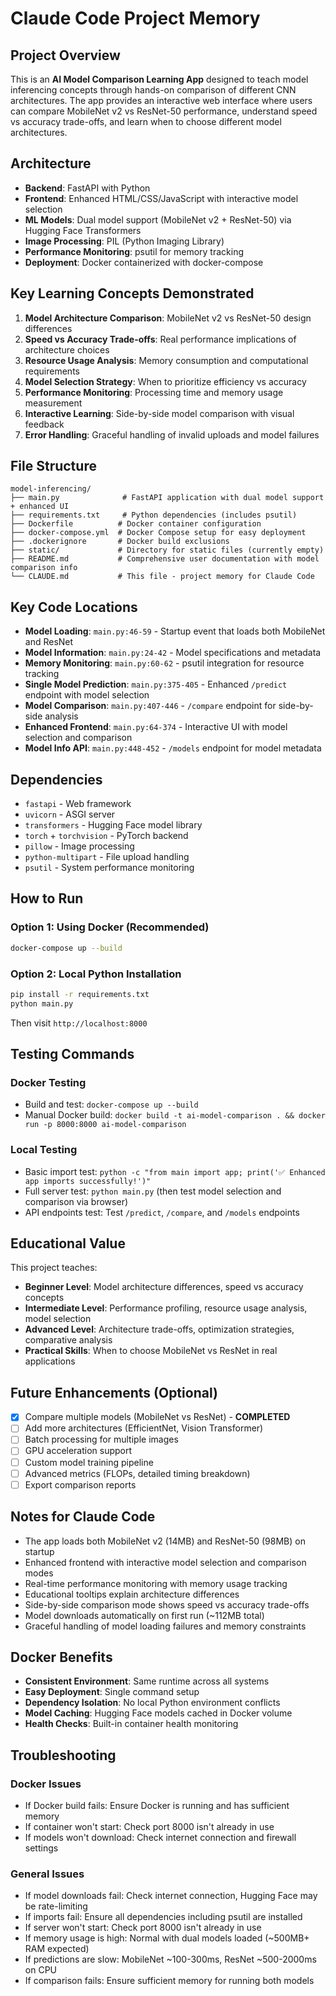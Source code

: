 # Claude Code Project Memory

## Project Overview
This is an **AI Model Comparison Learning App** designed to teach model inferencing concepts through hands-on comparison of different CNN architectures. The app provides an interactive web interface where users can compare MobileNet v2 vs ResNet-50 performance, understand speed vs accuracy trade-offs, and learn when to choose different model architectures.

## Architecture
- **Backend**: FastAPI with Python
- **Frontend**: Enhanced HTML/CSS/JavaScript with interactive model selection
- **ML Models**: Dual model support (MobileNet v2 + ResNet-50) via Hugging Face Transformers
- **Image Processing**: PIL (Python Imaging Library)
- **Performance Monitoring**: psutil for memory tracking
- **Deployment**: Docker containerized with docker-compose

## Key Learning Concepts Demonstrated
1. **Model Architecture Comparison**: MobileNet v2 vs ResNet-50 design differences
2. **Speed vs Accuracy Trade-offs**: Real performance implications of architecture choices
3. **Resource Usage Analysis**: Memory consumption and computational requirements
4. **Model Selection Strategy**: When to prioritize efficiency vs accuracy
5. **Performance Monitoring**: Processing time and memory usage measurement
6. **Interactive Learning**: Side-by-side model comparison with visual feedback
7. **Error Handling**: Graceful handling of invalid uploads and model failures

## File Structure
```
model-inferencing/
├── main.py              # FastAPI application with dual model support + enhanced UI
├── requirements.txt     # Python dependencies (includes psutil)
├── Dockerfile          # Docker container configuration
├── docker-compose.yml  # Docker Compose setup for easy deployment
├── .dockerignore       # Docker build exclusions
├── static/             # Directory for static files (currently empty)
├── README.md           # Comprehensive user documentation with model comparison info
└── CLAUDE.md           # This file - project memory for Claude Code
```

## Key Code Locations
- **Model Loading**: `main.py:46-59` - Startup event that loads both MobileNet and ResNet
- **Model Information**: `main.py:24-42` - Model specifications and metadata
- **Memory Monitoring**: `main.py:60-62` - psutil integration for resource tracking
- **Single Model Prediction**: `main.py:375-405` - Enhanced `/predict` endpoint with model selection
- **Model Comparison**: `main.py:407-446` - `/compare` endpoint for side-by-side analysis
- **Enhanced Frontend**: `main.py:64-374` - Interactive UI with model selection and comparison
- **Model Info API**: `main.py:448-452` - `/models` endpoint for model metadata

## Dependencies
- `fastapi` - Web framework
- `uvicorn` - ASGI server
- `transformers` - Hugging Face model library
- `torch` + `torchvision` - PyTorch backend
- `pillow` - Image processing
- `python-multipart` - File upload handling
- `psutil` - System performance monitoring

## How to Run

### Option 1: Using Docker (Recommended)
```bash
docker-compose up --build
```

### Option 2: Local Python Installation
```bash
pip install -r requirements.txt
python main.py
```

Then visit `http://localhost:8000`

## Testing Commands

### Docker Testing
- Build and test: `docker-compose up --build`
- Manual Docker build: `docker build -t ai-model-comparison . && docker run -p 8000:8000 ai-model-comparison`

### Local Testing
- Basic import test: `python -c "from main import app; print('✅ Enhanced app imports successfully!')"`
- Full server test: `python main.py` (then test model selection and comparison via browser)
- API endpoints test: Test `/predict`, `/compare`, and `/models` endpoints

## Educational Value
This project teaches:
- **Beginner Level**: Model architecture differences, speed vs accuracy concepts
- **Intermediate Level**: Performance profiling, resource usage analysis, model selection
- **Advanced Level**: Architecture trade-offs, optimization strategies, comparative analysis
- **Practical Skills**: When to choose MobileNet vs ResNet in real applications

## Future Enhancements (Optional)
- [x] Compare multiple models (MobileNet vs ResNet) - **COMPLETED**
- [ ] Add more architectures (EfficientNet, Vision Transformer)
- [ ] Batch processing for multiple images
- [ ] GPU acceleration support
- [ ] Custom model training pipeline
- [ ] Advanced metrics (FLOPs, detailed timing breakdown)
- [ ] Export comparison reports

## Notes for Claude Code
- The app loads both MobileNet v2 (14MB) and ResNet-50 (98MB) on startup
- Enhanced frontend with interactive model selection and comparison modes
- Real-time performance monitoring with memory usage tracking
- Educational tooltips explain architecture differences
- Side-by-side comparison mode shows speed vs accuracy trade-offs
- Model downloads automatically on first run (~112MB total)
- Graceful handling of model loading failures and memory constraints

## Docker Benefits
- **Consistent Environment**: Same runtime across all systems
- **Easy Deployment**: Single command setup
- **Dependency Isolation**: No local Python environment conflicts
- **Model Caching**: Hugging Face models cached in Docker volume
- **Health Checks**: Built-in container health monitoring

## Troubleshooting

### Docker Issues
- If Docker build fails: Ensure Docker is running and has sufficient memory
- If container won't start: Check port 8000 isn't already in use
- If models won't download: Check internet connection and firewall settings

### General Issues
- If model downloads fail: Check internet connection, Hugging Face may be rate-limiting
- If imports fail: Ensure all dependencies including psutil are installed
- If server won't start: Check port 8000 isn't already in use
- If memory usage is high: Normal with dual models loaded (~500MB+ RAM expected)
- If predictions are slow: MobileNet ~100-300ms, ResNet ~500-2000ms on CPU
- If comparison fails: Ensure sufficient memory for running both models